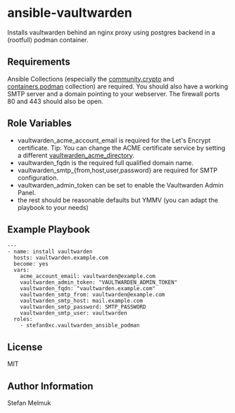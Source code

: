ansible-vaultwarden
=========

Installs vaultwarden behind an nginx proxy using postgres backend in a (rootfull) podman container.

Requirements
------------

Ansible Collections (especially the [community.crypto](https://docs.ansible.com/ansible/latest/collections/community/crypto/index.html) and [containers.podman](https://docs.ansible.com/ansible/latest/collections/containers/podman/index.html) collection) are required. You should also have a working SMTP server and a domain pointing to your webserver. The firewall ports 80 and 443 should also be open.

Role Variables
--------------

* vaultwarden\_acme\_account\_email is required for the Let's Encrypt certificate. Tip: You can change the ACME certificate service by setting a different [vaultwarden\_acme\_directory](https://docs.ansible.com/ansible/latest/collections/community/crypto/acme_certificate_module.html#parameter-acme_directory).
* vaultwarden\_fqdn is the required full qualified domain name.
* vaultwarden\_smtp\_{from,host,user,password} are required for SMTP configuration.
* vaultwarden\_admin\_token can be set to enable the Vaultwarden Admin Panel.
* the rest should be reasonable defaults but YMMV (you can adapt the playbook to your needs)

Example Playbook
----------------

```
---
- name: install vaultwarden
  hosts: vaultwarden.example.com
  become: yes
  vars:
    acme_account_email: vaultwarden@example.com
    vaultwarden_admin_token: "VAULTWARDEN_ADMIN_TOKEN"
    vaultwarden_fqdn: "vaultwarden.example.com"
    vaultwarden_smtp_from: vaultwarden@example.com
    vaultwarden_smtp_host: mail.example.com
    vaultwarden_smtp_password: SMTP_PASSWORD
    vaultwarden_smtp_user: vaultwarden
  roles:
    - stefan0xc.vaultwarden_ansible_podman
```


License
-------

MIT

Author Information
------------------

Stefan Melmuk
